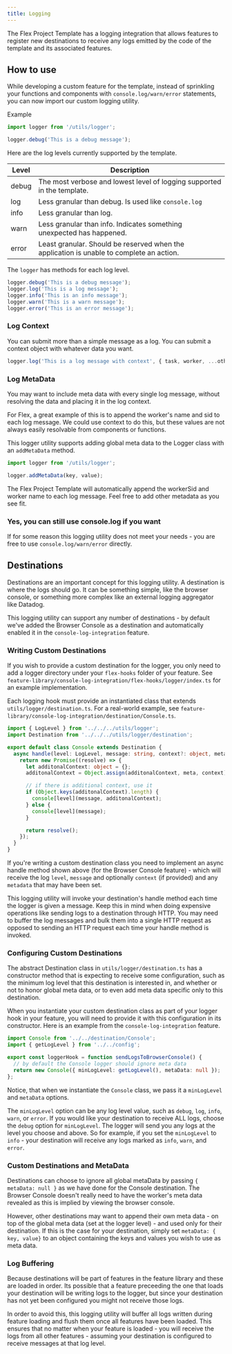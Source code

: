 ```yaml
---
title: Logging
---
```


The Flex Project Template has a logging integration that allows features to register new destinations to receive any logs emitted by the code of the template and its associated features.

## How to use

While developing a custom feature for the template, instead of sprinkling your functions and components with `console.log/warn/error` statements, you can now import our custom logging utility.

Example

```ts
import logger from '/utils/logger';

logger.debug('This is a debug message');
```

Here are the log levels currently supported by the template.

| Level | Description                                                                              |
| ----- | ---------------------------------------------------------------------------------------- |
| debug | The most verbose and lowest level of logging supported in the template.                  |
| log   | Less granular than debug. Is used like `console.log`                                     |
| info  | Less granular than log.                                                                  |
| warn  | Less granular than info. Indicates something unexpected has happened.                    |
| error | Least granular. Should be reserved when the application is unable to complete an action. |

The `logger` has methods for each log level.

```ts
logger.debug('This is a debug message');
logger.log('This is a log message');
logger.info('This is an info message');
logger.warn('This is a warn message');
logger.error('This is an error message');
```

### Log Context

You can submit more than a simple message as a log. You can submit a context object with whatever data you want.

```ts
logger.log('This is a log message with context', { task, worker, ...otherContext });
```

### Log MetaData

You may want to include meta data with every single log message, without resolving the data and placing it in the log context.

For Flex, a great example of this is to append the worker's name and sid to each log message. We could use context to do this, but these values are not always easily resolvable from components or functions.

This logger utility supports adding global meta data to the Logger class with an `addMetaData` method.

```ts
import logger from '/utils/logger';

logger.addMetaData(key, value);
```

The Flex Project Template will automatically append the workerSid and worker name to each log message. Feel free to add other metadata as you see fit.

### Yes, you can still use console.log if you want

If for some reason this logging utility does not meet your needs - you are free to use `console.log/warn/error` directly.

## Destinations

Destinations are an important concept for this logging utility. A destination is where the logs should go. It can be something simple, like the browser console, or something more complex like an external logging aggregator like Datadog.

This logging utility can support any number of destinations - by default we've added the Browser Console as a destination and automatically enabled it in the `console-log-integration` feature.

### Writing Custom Destinations

If you wish to provide a custom destination for the logger, you only need to add a logger directory under your `flex-hooks` folder of your feature. See `feature-library/console-log-integration/flex-hooks/logger/index.ts` for an example implementation.

Each logging hook must provide an instantiated class that extends `utils/logger/destination.ts`. For a real-world example, see `feature-library/console-log-integration/destination/Console.ts`.

```ts
import { LogLevel } from '../../../utils/logger';
import Destination from '../../../utils/logger/destination';

export default class Console extends Destination {
  async handle(level: LogLevel, message: string, context?: object, meta?: object): Promise<void> {
    return new Promise((resolve) => {
      let additonalContext: object = {};
      additonalContext = Object.assign(additonalContext, meta, context);

      // if there is additional context, use it
      if (Object.keys(additonalContext).length) {
        console[level](message, additonalContext);
      } else {
        console[level](message);
      }

      return resolve();
    });
  }
}
```

If you're writing a custom destination class you need to implement an async handle method shown above (for the Browser Console feature) - which will receive the log `level`, `message` and optionally `context` (if provided) and any `metadata` that may have been set.

This logging utility will invoke your destination's handle method each time the logger is given a message. Keep this in mind when doing expensive operations like sending logs to a destination through HTTP. You may need to buffer the log messages and bulk them into a single HTTP request as opposed to sending an HTTP request each time your handle method is invoked.

### Configuring Custom Destinations

The abstract Destination class in `utils/logger/destination.ts` has a constructor method that is expecting to receive some configuration, such as the minimum log level that this destination is interested in, and whether or not to honor global meta data, or to even add meta data specific only to this destination.

When you instantiate your custom destination class as part of your logger hook in your feature, you will need to provide it with this configuration in its constructor. Here is an example from the `console-log-integration` feature.

```ts
import Console from '../../destination/Console';
import { getLogLevel } from '../../config';

export const loggerHook = function sendLogsToBrowserConsole() {
  // by default the Console logger should ignore meta data
  return new Console({ minLogLevel: getLogLevel(), metaData: null });
};
```

Notice, that when we instantiate the `Console` class, we pass it a `minLogLevel` and `metaData` options.

The `minLogLevel` option can be any log level value, such as `debug`, `log`, `info`, `warn`, or `error`. If you would like your destination to receive ALL logs, choose the `debug` option for `minLogLevel`. The logger will send you any logs at the level you choose and above. So for example, if you set the `minLogLevel` to `info` - your destination will receive any logs marked as `info`, `warn`, and `error`.

### Custom Destinations and MetaData

Destinations can choose to ignore all global metaData by passing `{ metaData: null }` as we have done for the Console destination. The Browser Console doesn't really need to have the worker's meta data revealed as this is implied by viewing the browser console.

However, other destinations may want to append their own meta data - on top of the global meta data (set at the logger level) - and used only for their destination. If this is the case for your destination, simply set `metaData: { key, value}` to an object containing the keys and values you wish to use as meta data.

### Log Buffering

Because destinations will be part of features in the feature library and these are loaded in order. Its possible that a feature preceeding the one that loads your destination will be writing logs to the logger, but since your destination has not yet been configured you might not receive those logs.

In order to avoid this, this logging utility will buffer all logs written during feature loading and flush them once all features have been loaded. This ensures that no matter when your feature is loaded - you will receive the logs from all other features - assuming your destination is configured to receive messages at that log level.
